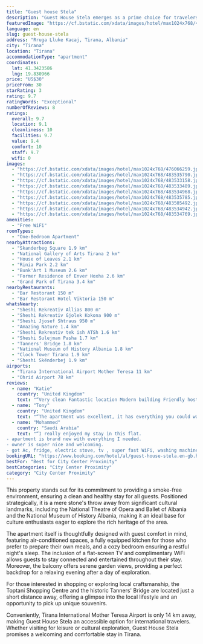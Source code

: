 ```yaml
---
title: "Guest house Stela"
description: "Guest House Stela emerges as a prime choice for travelers seeking comfort and convenience in the heart of Tirana."
featuredImage: "https://cf.bstatic.com/xdata/images/hotel/max1024x768/476066259.jpg?k=1ac4c1c7c983bd908758490544996ddba823c83969b7bae47d530c5825429af0&o=&hp=1"
language: en
slug: guest-house-stela
address: "Rruga Lluke Kacaj, Tirana, Albania"
city: "Tirana"
location: "Tirana"
accommodationType: "apartment"
coordinates:
  lat: 41.3423586
  lng: 19.830966
price: "US$30"
priceFrom: 30
starRating: 3
rating: 9.7
ratingWords: "Exceptional"
numberOfReviews: 8
ratings:
  overall: 9.7
  location: 9.1
  cleanliness: 10
  facilities: 9.7
  value: 9.4
  comfort: 10
  staff: 9.7
  wifi: 0
images:
  - "https://cf.bstatic.com/xdata/images/hotel/max1024x768/476066259.jpg?k=1ac4c1c7c983bd908758490544996ddba823c83969b7bae47d530c5825429af0&o=&hp=1"
  - "https://cf.bstatic.com/xdata/images/hotel/max1024x768/483535790.jpg?k=e58ec88a3024ead61efb77e61527fa135426fe3334b74397991f61c894bbb3aa&o=&hp=1"
  - "https://cf.bstatic.com/xdata/images/hotel/max1024x768/483533158.jpg?k=669eb2e0dc516b18b2af0ed2628afd927c4b0a6408f0727c2a750d494dddf8cf&o=&hp=1"
  - "https://cf.bstatic.com/xdata/images/hotel/max1024x768/483533489.jpg?k=3a52425295500219866d8ee2857bbd93e78f0a8c70c99c3e9205219a5c044b3e&o=&hp=1"
  - "https://cf.bstatic.com/xdata/images/hotel/max1024x768/483534968.jpg?k=a3fea5483f5878750d82e0c43b606e6c2cd1ef845529b20cf5c4ae8c41761d25&o=&hp=1"
  - "https://cf.bstatic.com/xdata/images/hotel/max1024x768/483535785.jpg?k=1ee2e9b20b80933304f6231c9e49df66f9f741af88e51ba14d22acdc794150f6&o=&hp=1"
  - "https://cf.bstatic.com/xdata/images/hotel/max1024x768/483505492.jpg?k=3d8f3d7a6565f7172c3c189c43668f64d8bcc5222ea301115685ef1fde5762b0&o=&hp=1"
  - "https://cf.bstatic.com/xdata/images/hotel/max1024x768/483534942.jpg?k=f0184d2ce602a35f5dfe6b90dea18b038b88f77499b55c6dd23bfdc6054ea91c&o=&hp=1"
  - "https://cf.bstatic.com/xdata/images/hotel/max1024x768/483534769.jpg?k=da6356d14684645afd40bad2bee38a6b724bd91d954da014910bc3f1a1ccaa78&o=&hp=1"
amenities:
  - "Free WiFi"
roomTypes:
  - "One-Bedroom Apartment"
nearbyAttractions:
  - "Skanderbeg Square 1.9 km"
  - "National Gallery of Arts Tirana 2 km"
  - "House of Leaves 2.1 km"
  - "Rinia Park 2.2 km"
  - "Bunk'Art 1 Museum 2.6 km"
  - "Former Residence of Enver Hoxha 2.6 km"
  - "Grand Park of Tirana 3.4 km"
nearbyRestaurants:
  - "Bar Restorant 150 m"
  - "Bar Restorant Hotel Viktoria 150 m"
whatsNearby:
  - "Sheshi Rekreativ Allias 800 m"
  - "Sheshi Rekreativ Gjolek Kokona 900 m"
  - "Sheshi Jjosef Shtraus 950 m"
  - "Amazing Nature 1.4 km"
  - "Sheshi Rekreativ tek ish ATSh 1.6 km"
  - "Sheshi Sulejman Pasha 1.7 km"
  - "Tanners' Bridge 1.8 km"
  - "National Museum of History Albania 1.8 km"
  - "Clock Tower Tirana 1.9 km"
  - "Sheshi Skënderbej 1.9 km"
airports:
  - "Tirana International Airport Mother Teresa 11 km"
  - "Ohrid Airport 78 km"
reviews:
  - name: "Katie"
    country: "United Kingdom"
    text: "“Very clean Fantastic location Modern building Friendly host”"
  - name: "Tony"
    country: "United Kingdom"
    text: "“The apartment was excellent, it has everything you could want, the apartment block is clean and has a lift. The shops are close only 5 or 10 minutes walk. Jimmy the host is great and very friendly, if you have a question or a problem he will go...”"
  - name: "Mohammed"
    country: "Saudi Arabia"
    text: "“I really enjoyed my stay in this flat.
- apartment is brand new with everything I needed.
- owner is super nice and welcoming.
- got Ac, fridge, electric stove, tv , super fast WiFi, washing machine and clean sheets.”"
bookingURL: "https://www.booking.com/hotel/al/guest-house-stela.en-gb.html?aid=8035640"
bestFor: "Best for City Center Proximity"
bestCategories: "City Center Proximity"
category: "City Center Proximity"
---
```


This property stands out for its commitment to providing a smoke-free environment, ensuring a clean and healthy stay for all guests. Positioned strategically, it is a mere stone's throw away from significant cultural landmarks, including the National Theatre of Opera and Ballet of Albania and the National Museum of History Albania, making it an ideal base for culture enthusiasts eager to explore the rich heritage of the area.

The apartment itself is thoughtfully designed with guest comfort in mind, featuring air-conditioned spaces, a fully equipped kitchen for those who prefer to prepare their own meals, and a cozy bedroom ensuring a restful night's sleep. The inclusion of a flat-screen TV and complimentary WiFi allows guests to stay connected and entertained throughout their stay. Moreover, the balcony offers serene garden views, providing a perfect backdrop for a relaxing evening after a day of exploration.

For those interested in shopping or exploring local craftsmanship, the Toptani Shopping Centre and the historic Tanners' Bridge are located just a short distance away, offering a glimpse into the local lifestyle and an opportunity to pick up unique souvenirs.

Conveniently, Tirana International Mother Teresa Airport is only 14 km away, making Guest House Stela an accessible option for international travelers. Whether visiting for leisure or cultural exploration, Guest House Stela promises a welcoming and comfortable stay in Tirana.